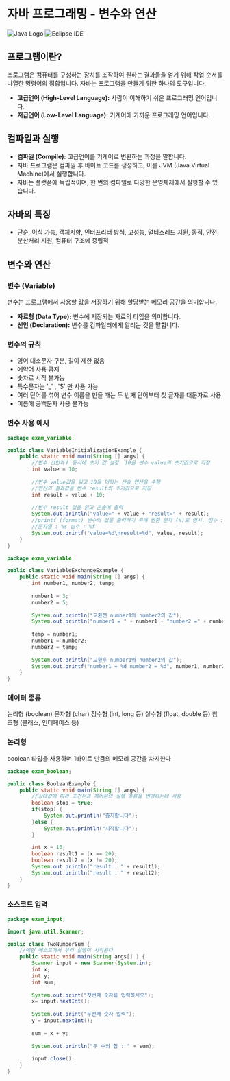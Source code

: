 # 자바 프로그래밍 - 변수와 연산

![Java Logo](https://github.com/networkSorcerer/variable-and-operation/assets/155520035/aff95bd5-747a-40ae-8099-2c8480ce7ed2)
![Eclipse IDE](https://github.com/networkSorcerer/variable-and-operation/assets/155520035/1a4fd77f-fba5-46ce-89d0-475c5d95f1be)

## 프로그램이란?

프로그램은 컴퓨터를 구성하는 장치를 조작하여 원하는 결과물을 얻기 위해 작업 순서를 나열한 명령어의 집합입니다. 자바는 프로그램을 만들기 위한 하나의 도구입니다.

- **고급언어 (High-Level Language):** 사람이 이해하기 쉬운 프로그래밍 언어입니다.
- **저급언어 (Low-Level Language):** 기계어에 가까운 프로그래밍 언어입니다.

## 컴파일과 실행

- **컴파일 (Compile):** 고급언어를 기계어로 변환하는 과정을 말합니다.
- 자바 프로그램은 컴파일 후 바이트 코드를 생성하고, 이를 JVM (Java Virtual Machine)에서 실행합니다.
- 자바는 플랫폼에 독립적이며, 한 번의 컴파일로 다양한 운영체제에서 실행할 수 있습니다.

## 자바의 특징

- 단순, 이식 가능, 객체지향, 인터프리터 방식, 고성능, 멀티스레드 지원, 동적, 안전, 분산처리 지원, 컴퓨터 구조에 중립적

## 변수와 연산

### 변수 (Variable)

변수는 프로그램에서 사용할 값을 저장하기 위해 할당받는 메모리 공간을 의미합니다.

- **자료형 (Data Type):** 변수에 저장되는 자료의 타입을 의미합니다.
- **선언 (Declaration):** 변수를 컴파일러에게 알리는 것을 말합니다.

### 변수의 규칙

- 영어 대소문자 구분, 길이 제한 없음
- 예약어 사용 금지
- 숫자로 시작 불가능
- 특수문자는 '_' ,  '$' 만 사용 가능
- 여러 단어를 섞어 변수 이름을 만들 때는 두 번째 단어부터 첫 글자를 대문자로 사용
- 이름에 공백문자 사용 불가능

### 변수 사용 예시

```java
package exam_variable;

public class VariableInitializationExample {
	public static void main(String [] args) {
		//변수 선언과ㅑ 동시에 초기 값 설정. 10을 변수 value의 초기값으로 저장
		int value = 10;
		
		//변수 value값을 읽고 10을 더하는 산술 연산을 수행
		//연산의 결과값을 변수 result의 초기값으로 저장
		int result = value + 10;
		
		//변수 result 값을 읽고 콘솔에 촐력
		System.out.println("value=" + value + "result=" + result);
		//printf (format) 변수의 값을 출력하기 위해 변환 문자 (%)로 명시. 정수 : %d 문자 : %c 
		//문자열 : %s 실수 : %f
		System.out.printf("value=%d\nresult=%d", value, result);
	}
}
```

```java
package exam_variable;

public class VariableExchangeExample {
	public static void main(String [] args) {
		int number1, number2, temp;
		
		number1 = 3;
		number2 = 5;
		
		System.out.println("교환전 number1와 number2의 값");
		System.out.println("number1 = " + number1 + "number2 =" + number2 );
		
		temp = number1;
		number1 = number2;
		number2 = temp;
		
		System.out.println("교환후 number1와 number2의 값");
		System.out.printf("number1 = %d number2 = %d", number1, number2);
	}
}
```

### 데이터 종류
논리형 (boolean)
문자형 (char)
정수형 (int, long 등)
실수형 (float, double 등)
참조형 (클래스, 인터페이스 등)

 

### 논리형 

boolean 타입을 사용하며 1바이트 만큼의 메모리 공간을 차지한다  


```java
package exam_boolean;

public class BooleanExample {
	public static void main(String [] args) {
		//상태값에 따라 조건문과 제어문의 실행 흐름을 변경하는데 사용 
		boolean stop = true;
		if(stop) {
			System.out.println("중지합니다");
		}else {
			System.out.println("시작합니다");
		}
		
		int x = 10;
		boolean result1 = (x == 20);
		boolean result2 = (x != 20);
		System.out.println("result : " + result1);
		System.out.println("result : " + result2);
	}
}
```

### 소스코드 입력


```java
package exam_input;

import java.util.Scanner;

public class TwoNumberSum {
	//메인 메소드에서 부터 실행이 시작된다
	public static void main(String args[] ) {
		Scanner input = new Scanner(System.in);
		int x;
		int y;
		int sum;
		
		System.out.print("첫번째 숫자를 입력하시오");
		x= input.nextInt();
		
		System.out.print("두번째 숫자 입력");
		y = input.nextInt();
		
		sum = x + y;
		
		System.out.println("두 수의 합 : " + sum);
		
		input.close();
	}
}
```
